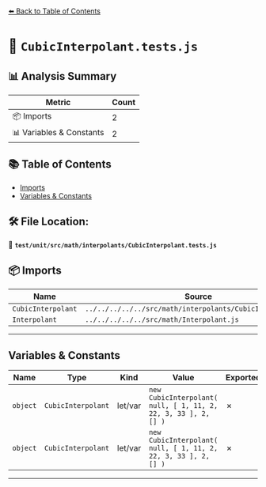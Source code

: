[⬅️ Back to Table of Contents](../../../../../index.md)

# 📄 `CubicInterpolant.tests.js`

## 📊 Analysis Summary

| Metric | Count |
|--------|-------|
| 📦 Imports | 2 |
| 📊 Variables & Constants | 2 |

## 📚 Table of Contents

- [Imports](#imports)
- [Variables & Constants](#variables-constants)

## 🛠️ File Location:
📂 **`test/unit/src/math/interpolants/CubicInterpolant.tests.js`**

## 📦 Imports

| Name | Source |
|------|--------|
| `CubicInterpolant` | `../../../../../src/math/interpolants/CubicInterpolant.js` |
| `Interpolant` | `../../../../../src/math/Interpolant.js` |


---

## Variables & Constants

| Name | Type | Kind | Value | Exported |
|------|------|------|-------|----------|
| `object` | `CubicInterpolant` | let/var | `new CubicInterpolant( null, [ 1, 11, 2, 22, 3, 33 ], 2, [] )` | ✗ |
| `object` | `CubicInterpolant` | let/var | `new CubicInterpolant( null, [ 1, 11, 2, 22, 3, 33 ], 2, [] )` | ✗ |


---